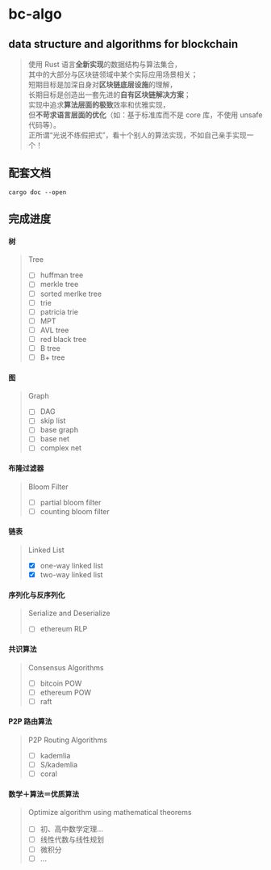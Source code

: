 # bc-algo
## data structure and algorithms for blockchain    
    
> 使用 Rust 语言**全新实现**的数据结构与算法集合，    
> 其中的大部分与区块链领域中某个实际应用场景相关；    
> 短期目标是加深自身对**区块链底层设施**的理解，    
> 长期目标是创造出一套先进的**自有区块链解决方案**；    
> 实现中追求**算法层面的极致**效率和优雅实现，    
> 但**不苛求语言层面的优化**（如：基于标准库而不是 core 库，不使用 unsafe 代码等）。    
> 正所谓“光说不练假把式”，看十个别人的算法实现，不如自己亲手实现一个！    

## 配套文档
```
cargo doc --open
```

## 完成进度
#### 树
> Tree
> - [ ] huffman tree
> - [ ] merkle tree
> - [ ] sorted merlke tree
> - [ ] trie
> - [ ] patricia trie
> - [ ] MPT
> - [ ] AVL tree
> - [ ] red black tree
> - [ ] B tree
> - [ ] B+ tree

#### 图
> Graph
> - [ ] DAG
> - [ ] skip list
> - [ ] base graph
> - [ ] base net
> - [ ] complex net

#### 布隆过滤器
> Bloom Filter
> - [ ] partial bloom filter
> - [ ] counting bloom filter

#### 链表
> Linked List
> - [x] one-way linked list
> - [x] two-way linked list

#### 序列化与反序列化
> Serialize and Deserialize
> - [ ] ethereum RLP

#### 共识算法
> Consensus Algorithms
> - [ ] bitcoin POW
> - [ ] ethereum POW
> - [ ] raft

#### P2P 路由算法
> P2P Routing Algorithms
> - [ ] kademlia
> - [ ] S/kademlia
> - [ ] coral

#### 数学＋算法＝优质算法
> Optimize algorithm using mathematical theorems
> - [ ] 初、高中数学定理...
> - [ ] 线性代数与线性规划
> - [ ] 微积分
> - [ ] ...
